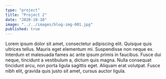 ```yaml
---
type: "project"
title: "Project 2"
date: "2020-10-10"
image: "../../images/blog-img-001.jpg"
published: true
---
```


Lorem ipsum dolor sit amet, consectetur adipiscing elit. Quisque quis ultrices tellus. Mauris eget elementum mi. Suspendisse non neque ex. Interdum et malesuada fames ac ante ipsum primis in faucibus. Fusce dui neque, tincidunt a vestibulum a, dictum quis magna. Nulla consequat tincidunt arcu, non porta ligula sagittis eget. Aliquam erat volutpat. Fusce nibh elit, gravida quis justo sit amet, cursus auctor ligula.
